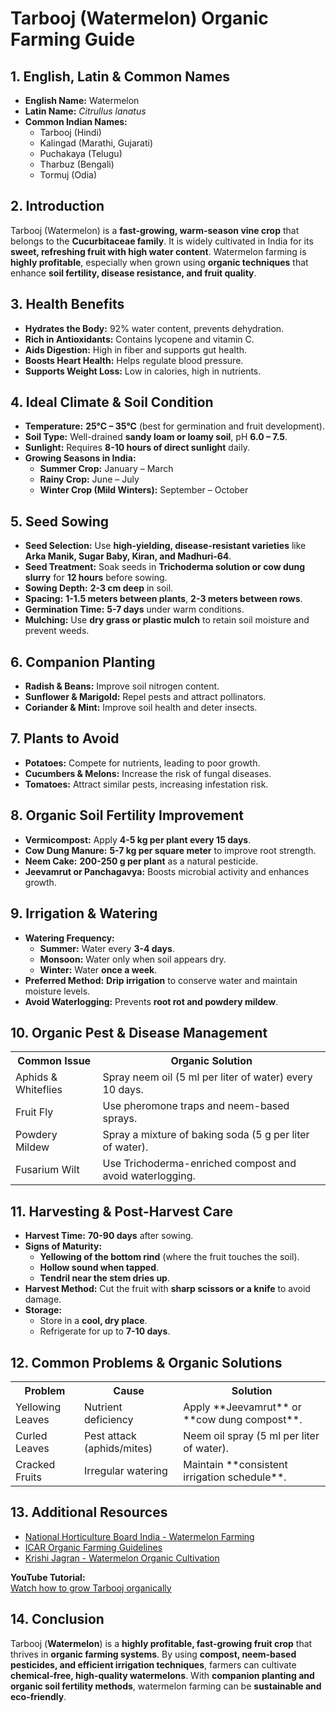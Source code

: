 # Tarbooj (Watermelon) Organic Farming Guide  

## 1. English, Latin & Common Names  
- **English Name:** Watermelon  
- **Latin Name:** *Citrullus lanatus*  
- **Common Indian Names:**  
  - Tarbooj (Hindi)  
  - Kalingad (Marathi, Gujarati)  
  - Puchakaya (Telugu)  
  - Tharbuz (Bengali)  
  - Tormuj (Odia)  

## 2. Introduction  
Tarbooj (Watermelon) is a **fast-growing, warm-season vine crop** that belongs to the **Cucurbitaceae family**. It is widely cultivated in India for its **sweet, refreshing fruit with high water content**. Watermelon farming is **highly profitable**, especially when grown using **organic techniques** that enhance **soil fertility, disease resistance, and fruit quality**.

## 3. Health Benefits  
- **Hydrates the Body:** 92% water content, prevents dehydration.  
- **Rich in Antioxidants:** Contains lycopene and vitamin C.  
- **Aids Digestion:** High in fiber and supports gut health.  
- **Boosts Heart Health:** Helps regulate blood pressure.  
- **Supports Weight Loss:** Low in calories, high in nutrients.  

## 4. Ideal Climate & Soil Condition  
- **Temperature:** **25°C – 35°C** (best for germination and fruit development).  
- **Soil Type:** Well-drained **sandy loam or loamy soil**, pH **6.0 – 7.5**.  
- **Sunlight:** Requires **8-10 hours of direct sunlight** daily.  
- **Growing Seasons in India:**  
  - **Summer Crop:** January – March  
  - **Rainy Crop:** June – July  
  - **Winter Crop (Mild Winters):** September – October  

## 5. Seed Sowing  
- **Seed Selection:** Use **high-yielding, disease-resistant varieties** like **Arka Manik, Sugar Baby, Kiran, and Madhuri-64**.  
- **Seed Treatment:** Soak seeds in **Trichoderma solution or cow dung slurry** for **12 hours** before sowing.  
- **Sowing Depth:** **2-3 cm deep** in soil.  
- **Spacing:** **1-1.5 meters between plants**, **2-3 meters between rows**.  
- **Germination Time:** **5-7 days** under warm conditions.  
- **Mulching:** Use **dry grass or plastic mulch** to retain soil moisture and prevent weeds.  

## 6. Companion Planting  

- **Radish & Beans:** Improve soil nitrogen content.  
- **Sunflower & Marigold:** Repel pests and attract pollinators.  
- **Coriander & Mint:** Improve soil health and deter insects.  

## 7. Plants to Avoid  
- **Potatoes:** Compete for nutrients, leading to poor growth.  
- **Cucumbers & Melons:** Increase the risk of fungal diseases.  
- **Tomatoes:** Attract similar pests, increasing infestation risk.  

## 8. Organic Soil Fertility Improvement  
- **Vermicompost:** Apply **4-5 kg per plant every 15 days**.  
- **Cow Dung Manure:** **5-7 kg per square meter** to improve root strength.  
- **Neem Cake:** **200-250 g per plant** as a natural pesticide.  
- **Jeevamrut or Panchagavya:** Boosts microbial activity and enhances growth.  

## 9. Irrigation & Watering  
- **Watering Frequency:**  
  - **Summer:** Water every **3-4 days**.  
  - **Monsoon:** Water only when soil appears dry.  
  - **Winter:** Water **once a week**.  
- **Preferred Method:** **Drip irrigation** to conserve water and maintain moisture levels.  
- **Avoid Waterlogging:** Prevents **root rot and powdery mildew**.  

## 10. Organic Pest & Disease Management  

<table>  
<tr>  
<th>Common Issue</th>  
<th>Organic Solution</th>  
</tr>  
<tr>  
<td>Aphids & Whiteflies</td>  
<td>Spray neem oil (5 ml per liter of water) every 10 days.</td>  
</tr>  
<tr>  
<td>Fruit Fly</td>  
<td>Use pheromone traps and neem-based sprays.</td>  
</tr>  
<tr>  
<td>Powdery Mildew</td>  
<td>Spray a mixture of baking soda (5 g per liter of water).</td>  
</tr>  
<tr>  
<td>Fusarium Wilt</td>  
<td>Use Trichoderma-enriched compost and avoid waterlogging.</td>  
</tr>  
</table>  

## 11. Harvesting & Post-Harvest Care  
- **Harvest Time:** **70-90 days** after sowing.  
- **Signs of Maturity:**  
  - **Yellowing of the bottom rind** (where the fruit touches the soil).  
  - **Hollow sound when tapped**.  
  - **Tendril near the stem dries up**.  
- **Harvest Method:** Cut the fruit with **sharp scissors or a knife** to avoid damage.  
- **Storage:**  
  - Store in a **cool, dry place**.  
  - Refrigerate for up to **7-10 days**.  

## 12. Common Problems & Organic Solutions  

<table>  
<tr>  
<th>Problem</th>  
<th>Cause</th>  
<th>Solution</th>  
</tr>  
<tr>  
<td>Yellowing Leaves</td>  
<td>Nutrient deficiency</td>  
<td>Apply **Jeevamrut** or **cow dung compost**.</td>  
</tr>  
<tr>  
<td>Curled Leaves</td>  
<td>Pest attack (aphids/mites)</td>  
<td>Neem oil spray (5 ml per liter of water).</td>  
</tr>  
<tr>  
<td>Cracked Fruits</td>  
<td>Irregular watering</td>  
<td>Maintain **consistent irrigation schedule**.</td>  
</tr>  
</table>  

## 13. Additional Resources  
- [National Horticulture Board India - Watermelon Farming](http://nhb.gov.in)  
- [ICAR Organic Farming Guidelines](https://icar.org.in)  
- [Krishi Jagran - Watermelon Organic Cultivation](https://www.krishijagran.com)  

**YouTube Tutorial:**  
[Watch how to grow Tarbooj organically](https://www.youtube.com/watch?v=xyz123)  

## 14. Conclusion  
Tarbooj (**Watermelon**) is a **highly profitable, fast-growing fruit crop** that thrives in **organic farming systems**. By using **compost, neem-based pesticides, and efficient irrigation techniques**, farmers can cultivate **chemical-free, high-quality watermelons**. With **companion planting and organic soil fertility methods**, watermelon farming can be **sustainable and eco-friendly**.
